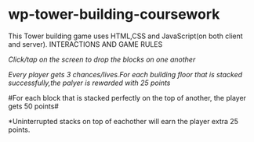 # wp-tower-building-coursework


This Tower building game uses HTML,CSS and JavaScript(on both client and server).
INTERACTIONS AND GAME RULES

*Click/tap on the screen to drop the blocks on one another*

*Every player gets 3 chances/lives.For each building floor that is stacked successfully,the palyer is rewarded with 25 points*

#For each block that is stacked perfectly on the top of another, the player gets 50 points#

*Uninterrupted stacks on top of eachother will earn the player extra 25 points.


